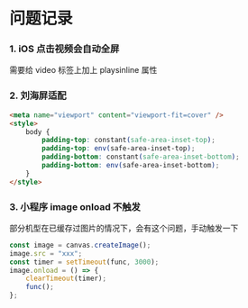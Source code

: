 # 问题记录

### 1. iOS 点击视频会自动全屏

需要给 video 标签上加上 playsinline 属性

### 2. 刘海屏适配

```html
<meta name="viewport" content="viewport-fit=cover" />
<style>
    body {
        padding-top: constant(safe-area-inset-top);
        padding-top: env(safe-area-inset-top);
        padding-bottom: constant(safe-area-inset-bottom);
        padding-bottom: env(safe-area-inset-bottom);
    }
</style>
```

### 3. 小程序 image onload 不触发

部分机型在已缓存过图片的情况下，会有这个问题，手动触发一下

```js
const image = canvas.createImage();
image.src = "xxx";
const timer = setTimeout(func, 3000);
image.onload = () => {
    clearTimeout(timer);
    func();
};
```

